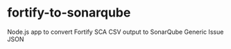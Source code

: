 # fortify-to-sonarqube
Node.js app to convert Fortify SCA CSV output to SonarQube Generic Issue JSON
